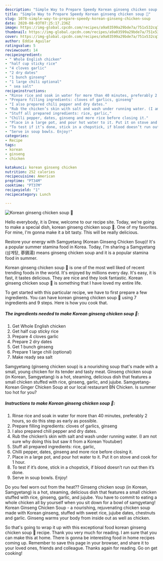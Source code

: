 ```yaml
---
description: "Simple Way to Prepare Speedy Korean ginseng chicken soup 🥣"
title: "Simple Way to Prepare Speedy Korean ginseng chicken soup 🥣"
slug: 1078-simple-way-to-prepare-speedy-korean-ginseng-chicken-soup
date: 2020-08-03T07:25:17.236Z
image: https://img-global.cpcdn.com/recipes/a9a03599a29bde7a/751x532cq70/korean-ginseng-chicken-soup-🥣-recipe-main-photo.jpg
thumbnail: https://img-global.cpcdn.com/recipes/a9a03599a29bde7a/751x532cq70/korean-ginseng-chicken-soup-🥣-recipe-main-photo.jpg
cover: https://img-global.cpcdn.com/recipes/a9a03599a29bde7a/751x532cq70/korean-ginseng-chicken-soup-🥣-recipe-main-photo.jpg
author: Eddie Aguilar
ratingvalue: 5
reviewcount: 14
recipeingredient:
- " Whole English chicken"
- "half cup sticky rice"
- "4 cloves garlic"
- "2 dry dates"
- "1 bunch ginseng"
- "1 large chili optional"
- " sea salt"
recipeinstructions:
- "Rinse rice and soak in water for more than 40 minutes, preferably 2 hours, so do this step as early as possible."
- "Prepare filling ingredients: cloves of garlics, ginseng"
- "I also prepared chili pepper and dry dates."
- "Rub the chicken’s skin with salt and wash under running water. (I am not sure why doing this but saw it from a Korean Youtuber)"
- "Stuff all prepared ingredients: rice, garlic,"
- "Chilli pepper, dates, ginseng and more rice before closing it."
- "Place in a large pot, and pour hot water to it. Put it on stove and cook for 1 hour."
- "To test if it’s done, stick in a chopstick, if blood doesn’t run out then it’s done."
- "Serve in soup bowls. Enjoy!"
categories:
- Recipe
tags:
- korean
- ginseng
- chicken

katakunci: korean ginseng chicken 
nutrition: 252 calories
recipecuisine: American
preptime: "PT34M"
cooktime: "PT37M"
recipeyield: "1"
recipecategory: Lunch

---
```



![Korean ginseng chicken soup 🥣](https://img-global.cpcdn.com/recipes/a9a03599a29bde7a/751x532cq70/korean-ginseng-chicken-soup-🥣-recipe-main-photo.jpg)

Hello everybody, it is Drew, welcome to our recipe site. Today, we're going to make a special dish, korean ginseng chicken soup 🥣. One of my favorites. For mine, I'm gonna make it a bit tasty. This will be really delicious.

Restore your energy with Samgyetang (Korean Ginseng Chicken Soup)! It&#39;s a popular summer stamina food in Korea. Today, I&#39;m sharing a Samgyetang (삼계탕, 蔘鷄湯) means ginseng chicken soup and it is a popular stamina food in summer.

Korean ginseng chicken soup 🥣 is one of the most well liked of recent trending foods in the world. It's enjoyed by millions every day. It's easy, it is fast, it tastes delicious. They are nice and they look fantastic. Korean ginseng chicken soup 🥣 is something that I have loved my entire life.


To get started with this particular recipe, we have to first prepare a few ingredients. You can have korean ginseng chicken soup 🥣 using 7 ingredients and 9 steps. Here is how you cook that.

<!--inarticleads1-->

##### The ingredients needed to make Korean ginseng chicken soup 🥣:

1. Get  Whole English chicken
1. Get half cup sticky rice
1. Prepare 4 cloves garlic
1. Prepare 2 dry dates
1. Get 1 bunch ginseng
1. Prepare 1 large chili (optional)
1. Make ready  sea salt


Samgyetang (ginseng chicken soup) is a nourishing soup that&#39;s made with a small, young chicken for its tender and tasty meat. Ginseng chicken soup (in Korean, Samgyetang) is a hot, steaming, delicious dish that features a small chicken stuffed with rice, ginseng, garlic, and jujube. Samgyetang-Korean Ginger Chicken Soup at our local restaurant BN Chicken. Is summer too hot for you? 

<!--inarticleads2-->

##### Instructions to make Korean ginseng chicken soup 🥣:

1. Rinse rice and soak in water for more than 40 minutes, preferably 2 hours, so do this step as early as possible.
1. Prepare filling ingredients: cloves of garlics, ginseng
1. I also prepared chili pepper and dry dates.
1. Rub the chicken’s skin with salt and wash under running water. (I am not sure why doing this but saw it from a Korean Youtuber)
1. Stuff all prepared ingredients: rice, garlic,
1. Chilli pepper, dates, ginseng and more rice before closing it.
1. Place in a large pot, and pour hot water to it. Put it on stove and cook for 1 hour.
1. To test if it’s done, stick in a chopstick, if blood doesn’t run out then it’s done.
1. Serve in soup bowls. Enjoy!


Do you feel worn out from the heat?? Ginseng chicken soup (in Korean, Samgyetang) is a hot, steaming, delicious dish that features a small chicken stuffed with rice, ginseng, garlic, and jujube. You have to commit to eating a whole chicken all by yourself when you sit down for a bowl of samgyetang! Korean Ginseng Chicken Soup - a nourishing, rejuvenating chicken soup made with Korean ginseng, stuffed with sweet rice, jujube dates, chestnuts and garlic. Ginseng warms your body from inside out as well as chicken. 

So that's going to wrap it up with this exceptional food korean ginseng chicken soup 🥣 recipe. Thank you very much for reading. I am sure that you can make this at home. There is gonna be interesting food in home recipes coming up. Remember to save this page in your browser, and share it to your loved ones, friends and colleague. Thanks again for reading. Go on get cooking!

